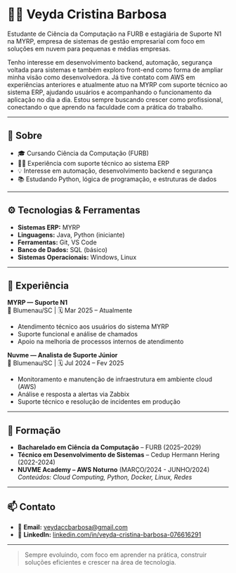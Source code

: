 # 👩‍💻 Veyda Cristina Barbosa

Estudante de Ciência da Computação na FURB e estagiária de Suporte N1 na MYRP, empresa de sistemas de gestão empresarial com foco em soluções em nuvem para pequenas e médias empresas.

Tenho interesse em desenvolvimento backend, automação, segurança voltada para sistemas e também exploro front-end como forma de ampliar minha visão como desenvolvedora. Já tive contato com AWS em experiências anteriores e atualmente atuo na MYRP com suporte técnico ao sistema ERP, ajudando usuários e acompanhando o funcionamento da aplicação no dia a dia. Estou sempre buscando crescer como profissional, conectando o que aprendo na faculdade com a prática do trabalho.

---

## 🧠 Sobre

- 🎓 Cursando Ciência da Computação (FURB)
- 👩‍💻 Experiência com suporte técnico ao sistema ERP
- 💡 Interesse em automação, desenvolvimento backend e segurança
- 📚 Estudando Python, lógica de programação, e estruturas de dados

---

## ⚙️ Tecnologias & Ferramentas

- **Sistemas ERP:** MYRP
- **Linguagens:** Java, Python (iniciante)
- **Ferramentas:** Git, VS Code
- **Banco de Dados:** SQL (básico)
- **Sistemas Operacionais:** Windows, Linux

---

## 💼 Experiência

**MYRP — Suporte N1**  
📍 Blumenau/SC | 🗓 Mar 2025 – Atualmente  
- Atendimento técnico aos usuários do sistema MYRP  
- Suporte funcional e análise de chamados  
- Apoio na melhoria de processos internos de atendimento  

**Nuvme — Analista de Suporte Júnior**  
📍 Blumenau/SC | 🗓 Jul 2024 – Fev 2025  
- Monitoramento e manutenção de infraestrutura em ambiente cloud (AWS)  
- Análise e resposta a alertas via Zabbix  
- Suporte técnico e resolução de incidentes em produção

---

## 📘 Formação

- **Bacharelado em Ciência da Computação** – FURB (2025–2029)
- **Técnico em Desenvolvimento de Sistemas** – Cedup Hermann Hering (2022-2024)
- **NUVME Academy – AWS Noturno** (MARÇO/2024 - JUNHO/2024)  
  *Conteúdos: Cloud Computing, Python, Docker, Linux, Redes*

---

## 📫 Contato

- 📧 **Email:** veydaccbarbosa@gmail.com  
- 💼 **LinkedIn:** [linkedin.com/in/veyda-cristina-barbosa-076616291](https://linkedin.com/in/veyda-cristina-barbosa-076616291)

---

> Sempre evoluindo, com foco em aprender na prática, construir soluções eficientes e crescer na área de tecnologia.
